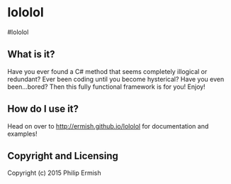 # lololol


#lololol


## What is it?

Have you ever found a C# method that seems completely illogical or redundant? 
Ever been coding until you become hysterical? 
Have you even been...bored?
Then this fully functional framework is for you!
Enjoy!

## How do I use it?

Head on over to http://ermish.github.io/lololol for documentation and examples!

##  Copyright and Licensing

Copyright (c) 2015 Philip Ermish

